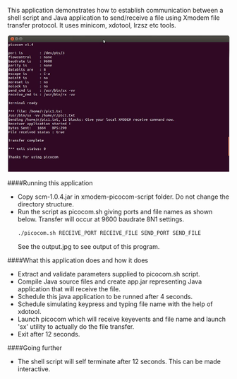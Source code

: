 This application demonstrates how to establish communication between a shell script and 
Java application to send/receive a file using Xmodem file transfer protocol. It uses minicom, 
xdotool, lrzsz etc tools.

!["serial communication in java"](output.jpg?raw=true "serial communication in java")

####Running this application
- Copy scm-1.0.4.jar in xmodem-picocom-script folder. Do not change the directory structure.
- Run the script as picocom.sh giving ports and file names as shown below. Transfer will occur 
at 9600 baudrate 8N1 settings.
  ```sh
  ./picocom.sh RECEIVE_PORT RECEIVE_FILE SEND_PORT SEND_FILE
  ```
  See the output.jpg to see output of this program.
   
####What this application does and how it does
- Extract and validate parameters supplied to picocom.sh script.
- Compile Java source files and create app.jar representing Java application that will 
receive the file.
- Schedule this java application to be runned after 4 seconds.
- Schedule simulating keypress and typing file name with the help of xdotool.
- Launch picocom which will receive keyevents and file name and launch 'sx' utility to 
actually do the file transfer.
- Exit after 12 seconds.
     
####Going further
- The shell script will self terminate after 12 seconds. This can be made interactive.

